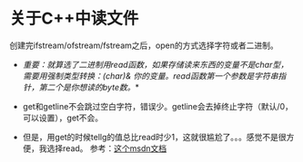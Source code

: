 # 关于C++中读文件


<!--more-->

创建完ifstream/ofstream/fstream之后，open的方式选择字符或者二进制。

 - **重要：就算选了二进制用read函数，如果存储读来东西的变量不是char型，需要用强制类型转换：(char*)& 你的变量。read函数第一个参数是字符串指针，第二个是你想读的byte数。**
   
 - get和getline不会跳过空白字符，错误少。getline会去掉终止字符（默认/0，可以设置），get不会。

   
 - 但是，用get的时候tellg的值总比read时少1，这就很尴尬了。。。感觉不是很方便，我选择read。
参考：[这个msdn文档](https://msdn.microsoft.com/zh-cn/library/f5tsy854.aspx "msdn")


